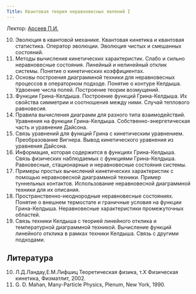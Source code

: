 ```yaml
---
Title: Квантовая теория неравновесных явлений I
---
```


Лектор: [Арсеев П.И.](%base_url%?people%2Ftutors%2Farseev.pi)

10. Эволюция в квантовой механике.  Квантовая кинетика и квантовая статистика. Оператор эволюции. Эволюция чистых и смешанных состояний.
10.	Методы вычисления кинетических характеристик. Слабо и сильно неравновесные состояния. Линейный и нелинейный отклик системы. Понятие о кинетических коэффициентах.
10.	Основы построения диаграммной техники для неравновесных процессов в операторном подходе. Понятие о контуре Келдыша. Удвоение числа полей. Построение теории возмущений.
10.	Функции Грина-Келдыша. Построение функций Грина-Келдыша. Их свойства симметрии и соотношения между ними. Случай теплового равновесия.
10.	Правила вычисления диаграмм для разного типа взаимодействий. Уравнения на функции Грина-Келдыша. Собственно-энергетическая часть и уравнение Дайсона.
10.	Связь уравнений для функций Грина с кинетическим уравнением. Преобразование Вигнера. Вывод кинетического уравнения из уравнения Дайсона.
10.	Информация, которая содержится в функциях Грина-Келдыша. Связь физических наблюдаемых с функциями Грина-Келдыша. Равновесные, стационарные и неравновесные состояния системы.
10.	Примеры простых вычислений кинетических характеристик с помощью неравновесной диаграммной техники. Пример туннельных контактов. Использование неравновесной диаграммной техники для их описания.
10.	Пространственно-неоднородные неравновесные состояниях. Понятие о внешнем термостате и граничные условия на функции Грина-Келдыша. Неравновесные характеристики промежуточных областей.
10.	Связь техники Келдыша с теорией линейного отклика и температурной диаграммной техникой. Вычисление функций линейного отклика в рамках техники Келдыша. Связь с другими подходами.  

## Литература

10. Л.Д.Ландау,Е.М.Лифшиц Теоретическая физика, т.X Физическая кинетика, Физматлит, 2002. 
10. G. D. Mahan, Many-Particle Physics, Plenum, New York, 1990. 

